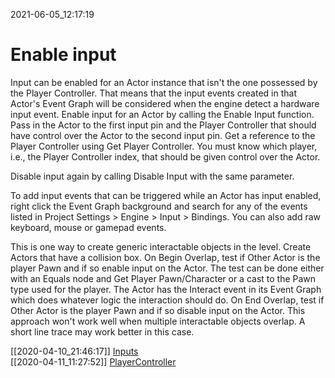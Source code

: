 2021-06-05_12:17:19

# Enable input

Input can be enabled for an Actor instance that isn't the one possessed by the Player Controller.
That means that the input events created in that Actor's Event Graph will be considered when the engine detect a hardware input event.
Enable input for an Actor by calling the Enable Input function.
Pass in the Actor to the first input pin and the Player Controller that should have control over the Actor to the second input pin.
Get a reference to the Player Controller using Get Player Controller.
You must know which player, i.e., the Player Controller index, that should be given control over the Actor.

Disable input again by calling Disable Input with the same parameter.

To add input events that can be triggered while an Actor has input enabled, right click the Event Graph background and search for any of the events listed in Project Settings > Engine > Input > Bindings.
You can also add raw keyboard, mouse or gamepad events.

This is one way to create generic interactable objects in the level.
Create Actors that have a collision box.
On Begin Overlap, test if Other Actor is the player Pawn and if so enable input on the Actor.
The test can be done either with an Equals node and Get Player Pawn/Character or a cast to the Pawn type used for the player.
The Actor has the Interact event in its Event Graph which does whatever logic the interaction should do.
On End Overlap, test if Other Actor is the player Pawn and if so disable input on the Actor.
This approach won't work well when multiple interactable objects overlap.
A short line trace may work better in this case.

[[2020-04-10_21:46:17]] [Inputs](./Inputs.md)  
[[2020-04-11_11:27:52]] [PlayerController](./PlayerController.md)  
